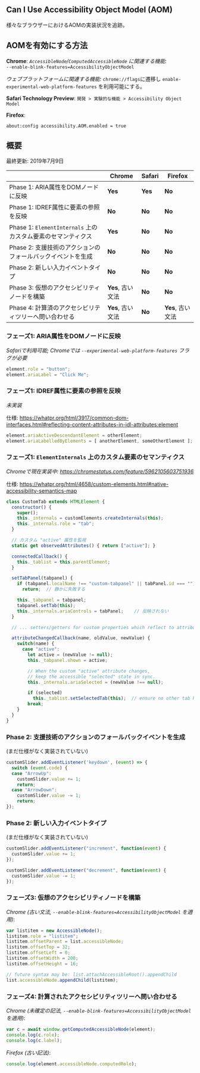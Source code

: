 ## Can I Use Accessibility Object Model (AOM)

様々なブラウザーにおけるAOMの実装状況を追跡。

## AOMを有効にする方法

**Chrome**:
*`AccessibleNode`/`ComputedAccessibleNode` に関連する機能:*<br>
`--enable-blink-features=AccessibilityObjectModel`

*ウェブプラットフォームに関連する機能:*
`chrome://flags`に遷移し `enable-experimental-web-platform-features` を利用可能にする。

**Safari Technology Preview**:
`開発 > 実験的な機能 > Accessibility Object Model`

**Firefox**:

`about:config accessibility.AOM.enabled = true`

## 概要

最終更新: 2019年7月9日

| | Chrome | Safari | Firefox |
| --- | --- | --- | --- |
| Phase 1: ARIA属性をDOMノードに反映 | **Yes** | **Yes** | **No** |
| Phase 1: IDREF属性に要素の参照を反映 | **No** | **No** | **No** |
| Phase 1: `ElementInternals` 上のカスタム要素のセマンティクス  | **Yes** | **No** | **No** |
| Phase 2: 支援技術のアクションのフォールバックイベントを生成 | **No** | **No** | **No** |
| Phase 2: 新しい入力イベントタイプ | **No** | **No** | **No** |
| Phase 3: 仮想のアクセシビリティノードを構築 | **Yes**, 古い文法 | **No** | **No** |
| Phase 4: 計算済のアクセシビリティツリーへ問い合わせる | **Yes**, 古い文法 | **No** | **Yes**, 古い文法 |

### フェーズ1: ARIA属性をDOMノードに反映

*Safariで利用可能; Chromeでは `--experimental-web-platform-features` フラグが必要*

```js
element.role = "button";
element.ariaLabel = "Click Me";
```

### フェーズ1: IDREF属性に要素の参照を反映

*未実装*

仕様:
https://whatpr.org/html/3917/common-dom-interfaces.html#reflecting-content-attributes-in-idl-attributes:element

```js
element.ariaActiveDescendantElement = otherElement;
element.ariaLabelledByElements = [ anotherElement, someOtherElement ];
```

### フェーズ1: `ElementInternals` 上のカスタム要素のセマンティクス

*Chromeで現在実装中: https://chromestatus.com/feature/5962105603751936*

仕様: 
https://whatpr.org/html/4658/custom-elements.html#native-accessibility-semantics-map

```js
class CustomTab extends HTMLElement {
  constructor() {
    super();
    this._internals = customElements.createInternals(this);
    this._internals.role = "tab";
  }

  // カスタム "active" 属性を監視
  static get observedAttributes() { return ["active"]; }

  connectedCallback() {
    this._tablist = this.parentElement;
  }

  setTabPanel(tabpanel) {
    if (tabpanel.localName !== "custom-tabpanel" || tabPanel.id === "")
      return;  // 静かに失敗する

    this._tabpanel = tabpanel;
    tabpanel.setTab(this);
    this._internals.ariaControls = tabPanel;    // 反映されない
  }

  // ... setters/getters for custom properties which reflect to attributes

  attributeChangedCallback(name, oldValue, newValue) {
    switch(name) {
      case "active":
        let active = (newValue != null);
        this._tabpanel.shown = active;

        // When the custom "active" attribute changes,
        // keep the accessible "selected" state in sync.
        this._internals.ariaSelected = (newValue !== null);

        if (selected)
          this._tablist.setSelectedTab(this);  // ensure no other tab has "active" set
        break;
    }
  }
}
```

### Phase 2: 支援技術のアクションのフォールバックイベントを生成

(まだ仕様がなく実装されていない)

```js
customSlider.addEventListener('keydown', (event) => {
  switch (event.code) {
  case "ArrowUp":
    customSlider.value += 1;
    return;
  case "ArrowDown":
    customSlider.value -= 1;
    return;
});
```

### Phase 2: 新しい入力イベントタイプ

(まだ仕様がなく実装されていない)

```js
customSlider.addEventListener("increment", function(event) {
  customSlider.value += 1;
});

customSlider.addEventListener("decrement", function(event) {
  customSlider.value -= 1;
});
```

### フェーズ3: 仮想のアクセシビリティノードを構築

*Chrome (古い文法, `--enable-blink-features=AccessibilityObjectModel` を適用)*:

```js
var listitem = new AccessibleNode();
listitem.role = "listitem";
listitem.offsetParent = list.accessibleNode;
listitem.offsetTop = 32;
listitem.offsetLeft = 0;
listitem.offsetWidth = 200;
listitem.offsetHeight = 16;

// future syntax may be: list.attachAccessibleRoot().appendChild
list.accessibleNode.appendChild(listitem);  
```

### フェーズ4: 計算されたアクセシビリティツリーへ問い合わせる

*Chrome (未確定の記法, `--enable-blink-features=AccessibilityObjectModel` を適用)*:

```js
var c = await window.getComputedAccessibleNode(element);
console.log(c.role);
console.log(c.label);
```

*Firefox (古い記法)*:
```js
console.log(element.accessibleNode.computedRole);
```
